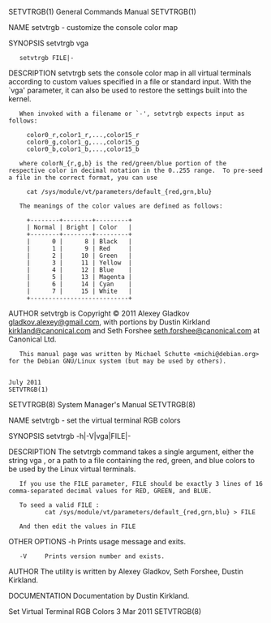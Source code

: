 SETVTRGB(1)                                                                             General Commands Manual                                                                            SETVTRGB(1)

NAME
       setvtrgb - customize the console color map

SYNOPSIS
       setvtrgb vga

       setvtrgb FILE|-

DESCRIPTION
       setvtrgb  sets  the  console color map in all virtual terminals according to custom values specified in a file or standard input.  With the `vga' parameter, it can also be used to restore the
       settings built into the kernel.

       When invoked with a filename or `-', setvtrgb expects input as follows:

         color0_r,color1_r,...,color15_r
         color0_g,color1_g,...,color15_g
         color0_b,color1_b,...,color15_b

       where colorN_{r,g,b} is the red/green/blue portion of the respective color in decimal notation in the 0..255 range.  To pre-seed a file in the correct format, you can use

         cat /sys/module/vt/parameters/default_{red,grn,blu}

       The meanings of the color values are defined as follows:

         +--------+--------+---------+
         | Normal | Bright | Color   |
         +--------+--------+---------+
         |      0 |      8 | Black   |
         |      1 |      9 | Red     |
         |      2 |     10 | Green   |
         |      3 |     11 | Yellow  |
         |      4 |     12 | Blue    |
         |      5 |     13 | Magenta |
         |      6 |     14 | Cyan    |
         |      7 |     15 | White   |
         +---------------------------+

AUTHOR
       setvtrgb is Copyright © 2011 Alexey Gladkov <gladkov.alexey@gmail.com>, with portions by Dustin Kirkland <kirkland@canonical.com> and Seth Forshee  <seth.forshee@canonical.com>  at  Canonical
       Ltd.

       This manual page was written by Michael Schutte <michi@debian.org> for the Debian GNU/Linux system (but may be used by others).

                                                                                               July 2011                                                                                   SETVTRGB(1)
SETVTRGB(8)                                                                             System Manager's Manual                                                                            SETVTRGB(8)

NAME
       setvtrgb - set the virtual terminal RGB colors

SYNOPSIS
       setvtrgb -h|-V|vga|FILE|-

DESCRIPTION
       The setvtrgb command takes a single argument, either the string vga , or a path to a file containing the red, green, and blue colors to be used by the Linux virtual terminals.

       If you use the FILE parameter, FILE should be exactly 3 lines of 16 comma-separated decimal values for RED, GREEN, and BLUE.

       To seed a valid FILE :
              cat /sys/module/vt/parameters/default_{red,grn,blu} > FILE

       And then edit the values in FILE

OTHER OPTIONS
       -h     Prints usage message and exits.

       -V     Prints version number and exists.

AUTHOR
       The utility is written by Alexey Gladkov, Seth Forshee, Dustin Kirkland.

DOCUMENTATION
       Documentation by Dustin Kirkland.

Set Virtual Terminal RGB Colors                                                               3 Mar 2011                                                                                   SETVTRGB(8)
